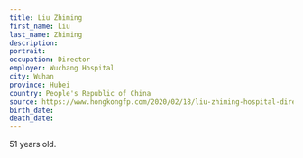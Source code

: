 ```yaml
---
title: Liu Zhiming
first_name: Liu
last_name: Zhiming
description: 
portrait: 
occupation: Director
employer: Wuchang Hospital
city: Wuhan
province: Hubei
country: People's Republic of China
source: https://www.hongkongfp.com/2020/02/18/liu-zhiming-hospital-director-china-coronavirus-epicentre-succumbs-disease/
birth_date: 
death_date: 
---
```


51 years old.